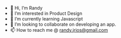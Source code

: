 - 👋 Hi, I’m Randy
- 👀 I’m interested in Product Design
- 🌱 I’m currently learning Javascript
- 💞️ I’m looking to collaborate on developing an app.
- 📫 How to reach me @ randy.jrios@gmail.com

<!---
ri0nardo/ri0nardo is a ✨ special ✨ repository because its `README.md` (this file) appears on your GitHub profile.
You can click the Preview link to take a look at your changes.
--->
